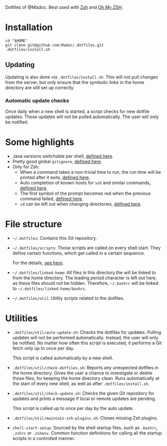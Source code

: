 Dotfiles of @Madoc.
Best used with [Zsh](http://www.zsh.org/) and [Oh My ZSH](https://ohmyz.sh/).

# Installation

```
cd "$HOME"
git clone git@github.com:Madoc/.dotfiles.git
.dotfiles/install.sh
```

## Updating

Updating is also done via `.dotfiles/install.sh`.
This will not pull changes from the server, but only ensure that the symbolic links in the home directory are still set
 up correctly.

### Automatic update checks

Once daily when a new shell is started, a script checks for new dotfile updates.
Those updates will not be pulled automatically.
The user will only be notified.

# Some highlights

* Java versions switchable per shell, [defined here](scripts/java).
* Pretty good global `gitignore`, [defined here](linked-home/gitignore_global).
* Only for Zsh:
  * When a command takes a non-trivial time to run, the run time will be printed after it exits, [defined
    here](scripts/command-time).
  * Auto completion of known hosts for `ssh` and similar commands, [defined here](scripts/typing).
  * The first symbol of the prompt becomes red when the previous command failed, [defined here](scripts/prompt).
  * `cd` can be left out when changing directories, [defined here](scripts/navigation).

# File structure

* `~/.dotfiles`:
  Contains this Git repository.
* `~/.dotfiles/scripts`: 
  Those scripts are called on every shell start.
  They define certain functions, which get called in a certain sequence.
  
  For the details, [see here](scripts/README.md).
* `~/.dotfiles/linked-home`: 
  All files in this directory the will be linked to from the home directory.
  The leading period character is left out here, as these files should not be hidden.
  Therefore, `~/.bashrc` will be linked to `~/.dotfiles/linked-home/bashrc`.
* `~/.dotfiles/util`:
  Utility scripts related to the dotfiles.

# Utilities

* `.dotfiles/util/auto-update-sh`:
  Checks the dotfiles for updates.
  Pulling updates will not be performed automatically.
  Instead, the user will only be notified.
  No matter how often this script is executed, it performs a Git fetch only up to once per day.
  
  This script is called automatically by a new shell.
* `.dotfiles/util/check-dotfiles.sh`:
  Reports any unexpected dotfiles in the home directory.
  Gives the user a chance to investigate or delete those files, for keeping the home directory clean.
  Runs automatically at the start of every new shell, as well as after `.dotfiles/install.sh`.
* `.dotfiles/util/check-update.sh`:
  Checks the given Git repository for updates and prints a message if local or remote updates are pending.
  
  This script is called up to once per day by the auto update.
* `.dotfiles/util/maintain-zsh-plugins.sh`:
  Clones missing Zsh plugins.
* `shell-start-setup`:
  Sourced by the shell startup files, such as `.bashrc`, `.zshrc` or `.zshenv`.
  Common function definitions for calling all the startup scripts in a controlled manner.
